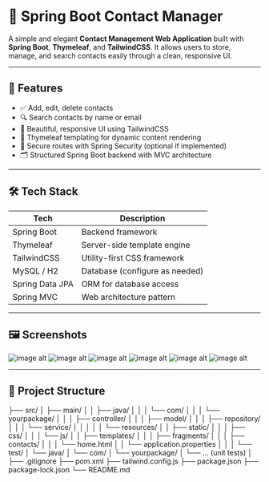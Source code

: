 # 📇 Spring Boot Contact Manager

A simple and elegant **Contact Management Web Application** built with **Spring Boot**, **Thymeleaf**, and **TailwindCSS**. It allows users to store, manage, and search contacts easily through a clean, responsive UI.

---

## 🚀 Features

- ✅ Add, edit, delete contacts
- 🔍 Search contacts by name or email
- 🎨 Beautiful, responsive UI using TailwindCSS
- 🌿 Thymeleaf templating for dynamic content rendering
- 🔐 Secure routes with Spring Security (optional if implemented)
- 🗂️ Structured Spring Boot backend with MVC architecture

---

## 🛠 Tech Stack

| Tech         | Description                  |
|--------------|------------------------------|
| Spring Boot  | Backend framework            |
| Thymeleaf    | Server-side template engine  |
| TailwindCSS  | Utility-first CSS framework  |
| MySQL / H2   | Database (configure as needed) |
| Spring Data JPA | ORM for database access  |
| Spring MVC   | Web architecture pattern     |

---

## 🖼️ Screenshots

![image alt](https://github.com/TejasParkhe-47/contactsphere3/blob/2bffd914b18f079566bfe7a802b9914622fa3091/scmshots1.png)
![image alt](https://github.com/TejasParkhe-47/contactsphere3/blob/2bffd914b18f079566bfe7a802b9914622fa3091/scmpic2.png)
![image alt](https://github.com/TejasParkhe-47/contactsphere3/blob/2bffd914b18f079566bfe7a802b9914622fa3091/scmpic3.png)
![image alt](https://github.com/TejasParkhe-47/contactsphere3/blob/2bffd914b18f079566bfe7a802b9914622fa3091/scmpic4.png)
![image alt](https://github.com/TejasParkhe-47/contactsphere3/blob/2bffd914b18f079566bfe7a802b9914622fa3091/scmpic5.png)
![image alt](https://github.com/TejasParkhe-47/contactsphere3/blob/2bffd914b18f079566bfe7a802b9914622fa3091/scmpic6.png)


---

## 📂 Project Structure
├── src/
│ ├── main/
│ │ ├── java/
│ │ │ └── com/
│ │ │ └── yourpackage/
│ │ │ ├── controller/
│ │ │ ├── model/
│ │ │ ├── repository/
│ │ │ └── service/
│ │ │
│ │ └── resources/
│ │ ├── static/
│ │ │ ├── css/
│ │ │ └── js/
│ │ ├── templates/
│ │ │ ├── fragments/
│ │ │ ├── contacts/
│ │ │ └── home.html
│ │ └── application.properties
│ │
│ └── test/
│ └── java/
│ └── com/
│ └── yourpackage/
│ └── ... (unit tests)
│
├── .gitignore
├── pom.xml
├── tailwind.config.js
├── package.json
├── package-lock.json
└── README.md

